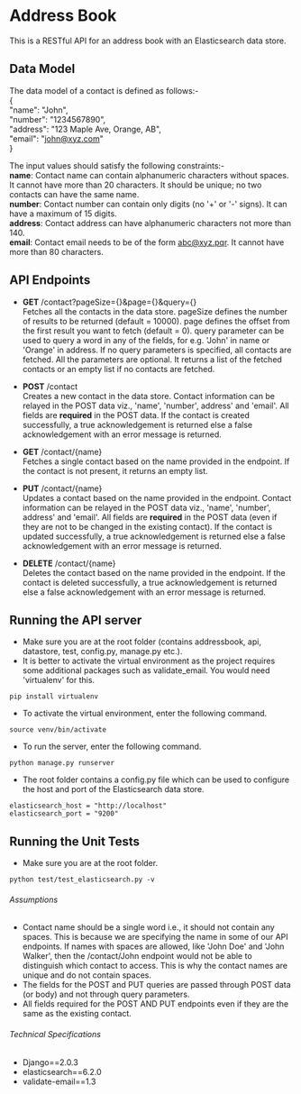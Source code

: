 # Address Book

This is a RESTful API for an address book with an Elasticsearch data store.


## Data Model
The data model of a contact is defined as follows:-
<br>{
<br>"name": "John",
<br>"number": "1234567890",
<br>"address": "123 Maple Ave, Orange, AB",
<br>"email": "john@xyz.com"
<br>}

The input values should satisfy the following constraints:-
<br>**name**: Contact name can contain alphanumeric characters without spaces. It cannot have more than 20 characters. It should be unique; no two contacts can have the same name.
<br>**number**: Contact number can contain only digits (no '+' or '-' signs). It can have a maximum of 15 digits.
<br>**address**: Contact address can have alphanumeric characters not more than 140.
<br>**email**: Contact email needs to be of the form abc@xyz.pqr. It cannot have more than 80 characters.

## API Endpoints
* **GET** /contact?pageSize={}&page={}&query={}
<br>Fetches all the contacts in the data store. pageSize defines the number of results to be returned (default = 10000). page defines the offset from the first result you want to fetch (default = 0). query parameter can be used to query a word in any of the fields, for e.g. 'John' in name or 'Orange' in address. If no query parameters is specified, all contacts are fetched. All the parameters are optional. It returns a list of the fetched contacts or an empty list if no contacts are fetched.

* **POST** /contact
<br>Creates a new contact in the data store. Contact information can be relayed in the POST data viz., 'name', 'number', address' and 'email'. All fields are **required** in the POST data. If the contact is created successfully, a true acknowledgement is returned else a false acknowledgement with an error message is returned.

* **GET** /contact/{name}
<br>Fetches a single contact based on the name provided in the endpoint. If the contact is not present, it returns an empty list.

* **PUT** /contact/{name}
<br>Updates a contact based on the name provided in the endpoint. Contact information can be relayed in the POST data viz., 'name', 'number', address' and 'email'. All fields are **required** in the POST data (even if they are not to be changed in the existing contact). If the contact is updated successfully, a true acknowledgement is returned else a false acknowledgement with an error message is returned.

* **DELETE** /contact/{name}
<br>Deletes the contact based on the name provided in the endpoint. If the contact is deleted successfully, a true acknowledgement is returned else a false acknowledgement with an error message is returned.

## Running the API server
* Make sure you are at the root folder (contains addressbook, api, datastore, test, config.py, manage.py etc.).
* It is better to activate the virtual environment as the project requires some additional packages such as validate_email. You would need 'virtualenv' for this.
```
pip install virtualenv
```
* To activate the virtual environment, enter the following command.
```
source venv/bin/activate
```
* To run the server, enter the following command.
```
python manage.py runserver
```
* The root folder contains a config.py file which can be used to configure the host and port of the Elasticsearch data store.
```
elasticsearch_host = "http://localhost"
elasticsearch_port = "9200"
```

## Running the Unit Tests
* Make sure you are at the root folder.
```
python test/test_elasticsearch.py -v
```

###### Assumptions
* Contact name should be a single word i.e., it should not contain any spaces. This is because we are specifying the name in some of our API endpoints. If names with spaces are allowed, like 'John Doe' and 'John Walker', then the /contact/John endpoint would not be able to distinguish which contact to access. This is why the contact names are unique and do not contain spaces.
* The fields for the POST and PUT queries are passed through POST data (or body) and not through query parameters.
* All fields required for the POST AND PUT endpoints even if they are the same as the existing contact.

###### Technical Specifications
* Django==2.0.3
* elasticsearch==6.2.0
* validate-email==1.3